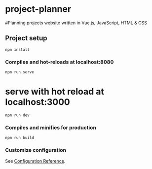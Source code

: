 # project-planner

#Planning projects website written in Vue.js, JavaScript, HTML & CSS

## Project setup
```
npm install
```

### Compiles and hot-reloads at localhost:8080
```
npm run serve
```
# serve with hot reload at localhost:3000
```
npm run dev
```

### Compiles and minifies for production
```
npm run build
```

### Customize configuration
See [Configuration Reference](https://cli.vuejs.org/config/).
